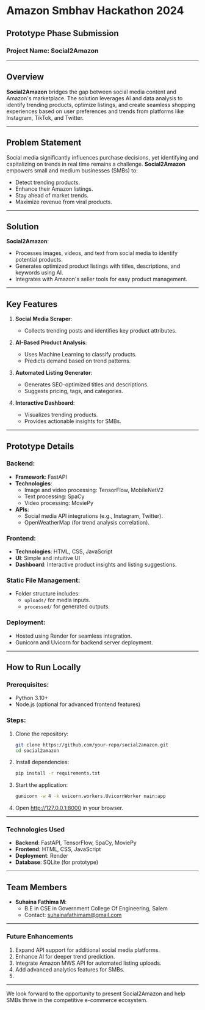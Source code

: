 # Amazon Smbhav Hackathon 2024  
## Prototype Phase Submission  
### Project Name: Social2Amazon  

---

## Overview

**Social2Amazon** bridges the gap between social media content and Amazon's marketplace. The solution leverages AI and data analysis to identify trending products, optimize listings, and create seamless shopping experiences based on user preferences and trends from platforms like Instagram, TikTok, and Twitter.

---

## Problem Statement

Social media significantly influences purchase decisions, yet identifying and capitalizing on trends in real time remains a challenge. **Social2Amazon** empowers small and medium businesses (SMBs) to:

- Detect trending products.
- Enhance their Amazon listings.
- Stay ahead of market trends.
- Maximize revenue from viral products.

---

## Solution

**Social2Amazon**:

- Processes images, videos, and text from social media to identify potential products.
- Generates optimized product listings with titles, descriptions, and keywords using AI.
- Integrates with Amazon's seller tools for easy product management.

---

## Key Features

1. **Social Media Scraper**:
   - Collects trending posts and identifies key product attributes.

2. **AI-Based Product Analysis**:
   - Uses Machine Learning to classify products.
   - Predicts demand based on trend patterns.

3. **Automated Listing Generator**:
   - Generates SEO-optimized titles and descriptions.
   - Suggests pricing, tags, and categories.

4. **Interactive Dashboard**:
   - Visualizes trending products.
   - Provides actionable insights for SMBs.

---

## Prototype Details

### Backend:
- **Framework**: FastAPI
- **Technologies**:
  - Image and video processing: TensorFlow, MobileNetV2
  - Text processing: SpaCy
  - Video processing: MoviePy
- **APIs**:
  - Social media API integrations (e.g., Instagram, Twitter).
  - OpenWeatherMap (for trend analysis correlation).

### Frontend:
- **Technologies**: HTML, CSS, JavaScript
- **UI**: Simple and intuitive UI
- **Dashboard**: Interactive product insights and listing suggestions.

### Static File Management:
- Folder structure includes:
  - `uploads/` for media inputs.
  - `processed/` for generated outputs.

### Deployment:
- Hosted using Render for seamless integration.
- Gunicorn and Uvicorn for backend server deployment.

---

## How to Run Locally

### Prerequisites:
- Python 3.10+
- Node.js (optional for advanced frontend features)

### Steps:

1. Clone the repository:
   ```bash
   git clone https://github.com/your-repo/social2amazon.git
   cd social2amazon

2. Install dependencies:
   ```bash
   pip install -r requirements.txt

3. Start the application:
   ```bash
   gunicorn -w 4 -k uvicorn.workers.UvicornWorker main:app

4. Open http://127.0.0.1:8000 in your browser.

---

### Technologies Used

- **Backend**: FastAPI, TensorFlow, SpaCy, MoviePy
- **Frontend**: HTML, CSS, JavaScript
- **Deployment**: Render
- **Database**: SQLite (for prototype)

---

## Team Members
- **Suhaina Fathima M**:
  - B.E in CSE in Government College Of Engineering, Salem
  - Contact: suhainafathimam@gmail.com
 
---
### Future Enhancements
  1. Expand API support for additional social media platforms.
  2. Enhance AI for deeper trend prediction.
  3. Integrate Amazon MWS API for automated listing uploads.
  4. Add advanced analytics features for SMBs.
  5. 
---

We look forward to the opportunity to present Social2Amazon and help SMBs thrive in the competitive e-commerce ecosystem.
